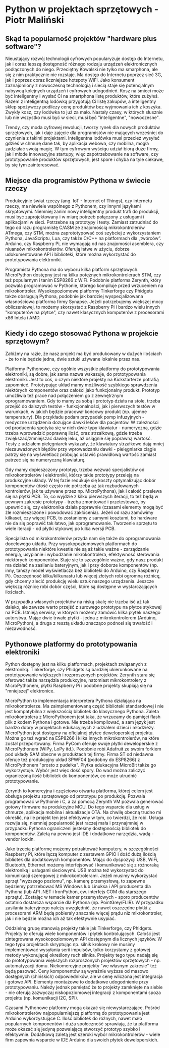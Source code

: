 # Python w projektach sprzętowych - Piotr Maliński

## Skąd ta popularność projektów "hardware plus software"?

Nieustający rozwój technologii cyfrowych popularyzuje dostęp do Internetu, jak
i coraz lepszą dostępność różnego rodzaju urządzeń elektronicznych
podłączonych do niego. Przeciętny Kowalski nie tylko ma smarphona, ale się
z nim praktycznie nie rozstaje. Ma dostęp do Internetu poprzez sieć 3G,
jak i poprzez coraz liczniejsze hotspoty WiFi. Jako konsument zaznajomiony
z nowoczesną technologią i siecią staje się potencjalnym nabywcą kolejnych
urządzeń i cyfrowych udogodnień. Kosz na śmieci może być inteligentny i wysłać
Ci na smartphona listę produktów, które zużyłeś. Razem z inteligentną lodówką
przygotują Ci listę zakupów, a inteligentny sklep spożywczy podliczy cenę
produktów bez wyjmowania ich z koszyka. Zwykły kosz, czy lodówka to już
za mało. Nastały czasy, w których słusznie lub nie wszystko musi być w sieci,
musi być "inteligentne", "nowoczesne".

Trendy, czy moda cyfrowej rewolucji, tworzy rynek dla nowych produktów
sprzętowych, jak i daje zajęcie dla programistów nie mających wcześniej do
czynienia z takimi projektami. Inteligentna lodówka musi przecież wysyłać
gdzieś w chmurę dane tak, by aplikacja webowa, czy mobilna, mogła zadziałać
swoją magię. W tym cyfrowym wyścigu udział biorą duże firmy, jak i młode
innowacyjne startupy, więc zapotrzebowanie na software, czy prototypowanie
produktów sprzętowych, jest spore i chyba na tyle ciekawe, by się tym
zainteresować.


## Miejsce dla programistów Pythona w świecie rzeczy

Produkcyjnie świat rzeczy (ang. IoT - Internet of Things),
czy internetu rzeczy, ma niewiele wspólnego
z Pythonem, czy innymi językami skryptowymi. Niemniej zanim nowy inteligentny
produkt trafi do produkcji, musi być zaprojektowany i w miarę potrzeb
połączony z usługami i aplikacjami w sieci. Potrzebne są prototypy i testy.
Zamiast zatrudniać do tego od razu programistę C/ASM ze znajomością
mikrokontrolerów ATmega, czy STM, można zaprototypować coś szybciej
z wykorzystaniem Pythona, JavaScriptu, Lua, czy także C/C++ na platformach
dla „twórców”. Arduino, czy Raspberry Pi, nie wymagają od nas znajomości
asemblera, czy niuansów mikrokontrolerów. Oferują łatwe w użyciu, dobrze
udokumentowane API i biblioteki, które można wykorzystać do prototypowania
elektroniki.

Programista Pythona ma do wyboru kilka platform sprzętowych. MicroPython
dostępny jest na kilku potężnych mikrokontrolerach STM, czy też popularnym i tanim
ESP8266 z WiFi. Podobnie platforma Zerynth, który pozwala programować
w Pythonie, którego kompiluje przed wrzuceniem na mikrokontroler.
Wysokopoziomowe platformy Tinkerforge czy Phidgets także obsługują Pythona,
podobnie jak bardziej wyspecjalizowana własnościowa platforma firmy Synapse.
Jeżeli potrzebujemy większej mocy obliczeniowej, to możemy skorzystać
z Raspberry Pi i bardzo wielu innych "komputerów na płytce", czy nawet klasycznych
komputerów z procesorami x86 Intela i AMD.


## Kiedy i do czego stosować Pythona w projekcie sprzętowym?

Załóżmy na razie, że nasz projekt ma być produkowany w dużych ilościach - że to
nie będzie jedna, dwie sztuki używane lokalnie przez nas.

Platformy Pythonowe, czy ogólnie wszystkie platformy do prototypowania
elektroniki, są dobre, jak sama nazwa wskazuje, do prototypowania elektroniki.
Jest to coś, o czym niektóre projekty na Kickstarterze potrafią zapomnieć. Prototypując
układ mamy możliwość szybkiego sprawdzenia niektórych komponentów oraz całości
jako funkcjonalny produkt. Prototyp umożliwia też prace nad połączeniem go
z zewnętrznym oprogramowaniem. Gdy to mamy za sobą i prototyp działa na stole,
trzeba przejść do dalszych testów - funkcjonalności, jak i pierwszych testów
w warunkach, w jakich będzie pracował końcowy produkt
(np. ujemne temperatury). Dla przykładu podam przypadek pomp infuzyjnych -
medyczne urządzenia dozujące dawki leków dla pacjentów. W zależności
od producenta spotyka się w nich dwie typy klawiatur - numeryczną, gdzie
trzeba wprowadzić poprawną ilość, oraz strzałkową, gdzie trzeba
zwiększać/zmniejszać dawkę leku, aż osiągnie się poprawną wartość. Testy
z udziałem pielęgniarek wykazały, że klawiatury strzałkowe dają mniej
niezauważonych błędów przy wprowadzaniu dawki - pielęgniarka ciągle patrzy się
na wyświetlacz próbując ustawić prawidłową wartość zamiast patrzeć się na
numeryczną klawiaturę.

Gdy mamy dopieszczony prototyp, trzeba wezwać specjalistów od mikrokontrolerów
i elektroniki, którzy takie prototypy przeleją na produkcyjne układy. W tej
fazie redukuje się koszty optymalizując dobór komponentów (dość często
nie potrzeba aż tak rozbudowanych kontrolerów, jak te używane przez np.
MicroPythona), jak i całość przelewa się na płytki PCB. To, co wyjdzie z kilku
pierwszych iteracji, to też będą w pewnym zakresie prototypy - trzeba zmontować
i przetestować, by upewnić się, czy elektronika działa poprawnie (czasami
elementy mogą być źle rozmieszczone i powodować zakłócenia). Jeżeli od razu
zamówimy kilkaset, czy więcej PCB, to zostaniemy z samymi kosztami, bo hardware
nie da się poprawić tak łatwo, jak oprogramowanie. Tworzenie sprzętu to wiele
iteracji - od płytki stykowej po kilka wersji PCB.

Specjalista od mikrokontrolerów przyda nam się także do oprogramowania
docelowego układu. Przy wysokopoziomowych platformach do prototypowania
niektóre kwestie nie są aż takie ważne - zarządzanie energią, usypianie
i wybudzanie mikrokontrolera, efektywność sterowania niektórych komponentów.
Staje się to szczególnie ważne, gdy nasz produkt ma działać na zasilaniu
bateryjnym, jak i przy doborze komponentów (np. inny, tańszy model
wyświetlacza bez biblioteki do Arduino, czy Raspberry Pi). Oszczędność
kilku/kilkunastu lub więcej złotych robi ogromną różnicę, gdy chcemy zlecić
produkcję wielu sztuk naszego urządzenia. Jeszcze większą różnicę robi dobór
części, które są dostępne w wystarczających ilościach.

W przypadku własnych projektów na niską skalę nie trzeba iść aż tak daleko,
ale zawsze warto przejść z surowego prototypu na płytce stykowej na PCB.
Istnieją serwisy, w których możemy zamówić kilka płytek naszego autorstwa.
Mając dwie trwałe płytki - jedna z mikrokontrolerem (Arduino, MicroPython),
a druga z resztą układu znacząco podnosi się trwałość i niezawodność.


## Pythonowe platformy do prototypowania elektroniki

Python dostępny jest na kilku platformach, projektach związanych
z elektroniką. Tinkerforge, czy Phidgets są bardziej ukierunkowane
na prototypowanie większych i rozproszonych projektów. Zerynth stara się
oferować także narzędzia produkcyjne, natomiast mikrokontrolery z
MicroPythonem, płytki Raspberry Pi i podobne projekty skupiają się
na "mniejszej" elektronice.

MicroPython to implementacja interpretera Pythona działająca
na mikrokontrolerze. Ma zaimplementowaną część biblioteki standardowej
i nie jest kompatybilna z większością bibliotek do klasycznego Pythona. Zaleta
mikrokontrolera z MicroPythonem jest taka, że wrzucamy do pamięci flash plik
z kodem Pythona i gotowe. Nie trzeba kompilować, a sam język jest bardzo dobry
w projektach edukacyjnych z udziałem dzieci i młodzieży. MicroPython jest
dostępny na oficjalnej płytce deweloperskiej projektu. Można go też wgrać
na ESP8266 i kilka innych mikrokontrolerów, na które został przeportowany.
Firma PyCom oferuje swoje płytki deweloperskie z MicroPythonem
(WiPy, LoPy itd.). Podobnie robi Adafruit ze swoim forkiem pod układy SAM
obecne w produktach tej firmy. Firma ST od niedawna oferuje też produkcyjny
układ SPWF04 (podobny do ESP8266) z MicroPythonem "prosto z pudełka". Płytka
edukacyjna MicroBit także go wykorzystuje. Wybór jest więc dość spory. Do wad
można zaliczyć ograniczoną ilość bibliotek do komponentów, co może utrudnić
prototypowanie.

Zerynth to komercyjna i częściowo otwarta platforma, której celem jest obsługa
projektu sprzętowego od prototypu po produkcję. Pozwala programować w Pythonie
i C, a za pomocą Zerynth VM pozwala generować gotowy firmware na produkcyjne
MCU. Do tego wsparcie dla usług w chmurze, aplikacja mobilna i aktualizacje
OTA. Na chwilę obecną trudno mi określić, na ile projekt ten jest efektywny
w tym, co twierdzi, że robi. Usługa rozwija się, niemniej popularność jest
raczej mała i przynajmniej w przypadku Pythona ograniczeni jesteśmy
dostępnością bibliotek do komponentów. Zaletą na pewno jest IDE i dodatkowe
narzędzia, wadą - vendor lockin.

Jako trzecią platformę możemy potraktować komputery, w szczególności
Raspberry Pi, które łączą komputer z zestawem GPIO i dość dużą ilością bibliotek
dla dodatkowych komponentów. Mając do dyspozycji USB, WiFi, Bluetooth,
Ethernet możemy interfejsować i komunikować się z różnoraką elektroniką
i usługami sieciowymi. USB można też wykorzystać do komunikacji szeregowej
z mikrokontrolerami. Jeżeli musimy wykorzystać sprzęt "wyższego poziomu",
np. kamerę przemysłową, to zapewne będziemy potrzebować MS Windows lub Linuksa
i API producenta dla Pythona (lub API .NET i IronPython, ew. interfejs COM
dla starszego sprzętu). Zostając w temacie kamer przemysłowych - sporo
producentów ostatnio dostarcza wsparcie dla Pythona (np. PointGrey/FLIR).
W przypadku zasilania bateryjnego należy uwzględnić, że nawet oszczędne płytki
z procesorami ARM będą pobierały znacznie więcej prądu niż mikrokontroler,
jak i nie będzie można ich aż tak efektywnie usypiać.

Oddzielną grupę stanowią projekty takie jak Tinkerforge, czy Phidgets.
Projekty te oferują wiele komponentów i płytek kontrolujących. Całość jest
zintegrowana wysokopoziomowym API dostępnym dla licznych języków. W tego typu
projektach skryptując np. silnik krokowy nie musimy implementować wysyłania
serii impulsów, tylko korzystamy z gotowej metody wykonującej określony ruch
silnika. Projekty tego typu nadają się do prototypowania większych
rozproszonych projektów sprzętowych - np. automatyzacji domu. Niekomercyjne
projekty "we własnym zakresie" też będą pasować. Ceny komponentów są wyraźnie
wyższe od masowo dostępnych (chińskich) odpowiedników, ale w cenę wliczona
jest integracja i gotowe API. Elementy montażowe to dodatkowe udogodnienie
przy prototypowaniu. Należy jednak pamiętać że to projekty zamknięte na
siebie - nie oferują zazwyczaj niskopoziomowej integracji z komponentami
spoza projektu (np. komunikacji I2C, SPI).

Czasami Pythonowe platformy mogą okazać się niewystarczające. Pośród
mikrokontrolerów najpopularniejszą platformą do prototypowania jest Arduino
wykorzystujące C. Ilość bibliotek do różnych, nawet mało popularnych
komponentów i duża społeczność sprawiają, że ta platforma może okazać się
jedyną pozwalającą stworzyć prototyp szybko i efektywnie. Dodatkową zaletą
jest szeroki wybór mikrokontrolerów - wiele firm zapewnia wsparcie w IDE
Arduino dla swoich płytek deweloperskich.
